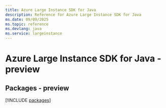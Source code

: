 ```yaml
---
title: Azure Large Instance SDK for Java
description: Reference for Azure Large Instance SDK for Java
ms.date: 09/09/2025
ms.topic: reference
ms.devlang: java
ms.service: largeinstance
---
```

# Azure Large Instance SDK for Java - preview
## Packages - preview
[!INCLUDE [packages](large-instance-index.md)]